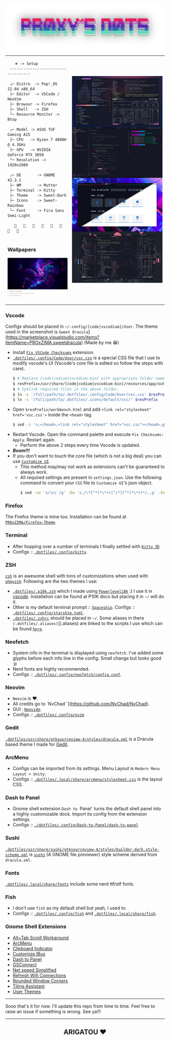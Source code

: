 <div align="center">
  <a href='#'><img align="center" src="./assets/dots.png" alt="PROXY'S DOTS"></a>
</div>

<!-- <h3 align="center">Terminal</h3>
<p align="center"><img src="./assets/terminal.png"></p>

<h3 align="center">VS Codium</h3>
<p align="center"><img src="./assets/vscode.png"></p>

<h3 align="center">Firefox</h3>
<p align="center"><img src="./assets/firefox.png"></p>

<h3 align="center">Neovim</h3>
<p align="center"><img src="./assets/neovim.png"></p>

<h3 align="center">Resource Monitor</h3>
<p align="center"><img src="./assets/btop.png"></p> -->


<table>
<tr>
<td>

```
⠀⠀ ❄️ -> Setup
 -----------------------------------

 ╭─ Distro  -> Pop!_OS 22.04 x86_64
 ├─ Editor  -> VSCode / NeoVim
 ├─ Browser -> Firefox
 ├─ Shell   -> ZSH
 ╰─ Resource Monitor -> Btop

 ╭─ Model -> ASUS TUF Gaming A15
 ├─ CPU   -> Ryzen 7 4800H @ 4.3GHz
 ├─ GPU   -> NVIDIA GeForce RTX 3050
 ╰─ Resolution -> 1920x1080

 ╭─ DE       -> GNOME 42.3.1
 ├─ WM       -> Mutter
 ├─ Terminal -> Kitty
 ├─ Theme    -> Sweet-Dark
 ├─ Icons    -> Sweet-Rainbow
 ╰─ Font     -> Fira Sans Semi-Light

                        
```

</td>
<td rowspan='3'>

<img alt="Rice Preview" width="600px" src="assets/rice.jpg"/>

</td>
</tr>
<tr></tr>
<tr>
<td>

### Wallpapers
[<img src="./assets/photos.png" width="300px" title="Wallpapers">](https://photos.app.goo.gl/h7EE46K7qDgLpQUv9)

</td>
</tr>
</table>

### Vscode
Configs should be placed in `~/.config/[code|vscodium]/User`. The theme used in the screenshot is `Sweet Dracula`](https://marketplace.visualstudio.com/items?itemName=PROxZIMA.sweetdracula) (Made by me 😁)
- Install [`Fix VSCode Checksums`](https://marketplace.visualstudio.com/items?itemName=lehni.vscode-fix-checksums) extension.
- [`.dotfiles/.config/Code/User/vsc.css`](.config/Code/User/vsc.css) is a special CSS file that I use to modify vscode's UI (Vscode's core file is edited so follow the steps with care).
    ```sh
    $ # Replace [code|codium|vscodium-bin] with appropriate folder name.
    $ resPrefix=/usr/share/[code|codium|vscodium-bin]/resources/app/out/vs/code/electron-[browser|sandbox]/workbench
    $ # Symlink required files in the above folder.
    $ ln -s '/full/path/to/.dotfiles/.config/Code/User/vsc.css' $resPrefix
    $ ln -s '/full/path/to/.dotfiles/.icons/default/vsc/' $resPrefix
    ```
- Open `$resPrefix/workbench.html` and add `<link rel="stylesheet" href='vsc.css'>` inside the `<head>` tag.
    ```sh
    $ sed -i 's;</head>;<link rel="stylesheet" href="vsc.css"></head>;g' $resPrefix/workbench.html
    ```
- Restart Vscode. Open the command palette and execute `Fix Checksums: Apply`. Restart again.
  - Perform the above 2 steps every time Vscode is updated.
- ***Boom!!!***
- If you don't want to touch the core file (which is not a big deal) you can use [`Customize UI`](https://marketplace.visualstudio.com/items?itemName=iocave.customize-ui).
  - This method may/may not work as extensions can't be guaranteed to always work.
  - All required settings are present in `settings.json`.
Use the following command to convert your `CSS` file to `Customize UI`'s json object.
    ```sh
    $ sed -ze 's/\n/ /g' -Ee 's,/\*[^*]*\*+([^/*][^*]*\*+)*/,,g' -Ee 's/ {2,}//g' -Ee 's/\}([^\{]*) \{/", "\1": "/g' -e 's/:root \{/{":root": "/g' vsc.css
    ```

### Firefox
The Firefox theme is mine too. Installation can be found at [`PROxZIMA/Firefox-Theme`](https://github.com/PROxZIMA/Firefox-Theme/).

### Terminal
- After hopping over a number of terminals I finally settled with [`Kitty 😻`](https://github.com/kovidgoyal/kitty).
- Configs :: [`.dotfiles/.config/kitty`](.config/kitty/).

### ZSH
[`zsh`](https://www.zsh.org/) is an awesome shell with tons of customizations when used with [`ohmyzsh`](https://github.com/ohmyzsh/ohmyzsh). Following are the two themes I use:
- [`.dotfiles/.p10k.zsh`](.p10k.zsh) which I made using [`Powerlevel10k`](https://github.com/romkatv/powerlevel10k) :) I use it in [vscode](./assets/vscode.png). Installation can be found at P10K docs but placing it in `~/` will do it.
- Other is my default terminal prompt :: [`Spaceship`](https://github.com/spaceship-prompt/spaceship-prompt). Configs :: [`.dotfiles/.config/starship.toml`](.config/starship.toml).
- [`.dotfiles/.zshrc`](.zshrc) should be placed in `~/`. Some aliases in there `(.dotfiles/.aliases)`](.aliases) are linked to the scripts I use which can be found [`here`](https://github.com/PROxZIMA/My-Scripts).

### Neofetch
- System info in the terminal is displayed using `neofetch`. I've added some glyphs before each info line in the config. Small change but looks good :p
- Nerd fonts are highly recommended.
- Configs :: [`.dotfiles/.config/neofetch/config.conf`](.config/neofetch/config.conf).

### Neovim
- `Neovim` is ❤️.
- All credits go to `NvChad``](https://github.com/NvChad/NvChad).
- GUI : [`Neovide`](https://github.com/neovide/neovide).
- Configs :: [`.dotfiles/.config/nvim`](.config/nvim/).

### Gedit
[`.dotfiles/usr/share/gtksourceview-4/styles/dracula.xml`](usr/share/gtksourceview-4/styles/dracula.xml) is a Dracula based theme I made for [Gedit](./assets/gedit.png).

### ArcMenu
- Configs can be imported from its settings. Menu Layout is `Modern Menu Layout > Unity`.
- Configs :: [`.dotfiles/.local/share/arcmenu/stylesheet.css`](.local/share/arcmenu/stylesheet.css) is the layout CSS.

### Dash to Panel
- Gnome shell extension `Dash to `Panel` turns the default shell panel into a highly customizable dock. Import its config from the extension settings.
- Configs :: [`./dotfiles/.config/Dash-to-Panel/dash-to-panel`](.config/Dash-to-Panel/dash-to-panel)

### Sushi
[`.dotfiles/usr/share/sushi/gtksourceview-4/styles/builder-dark.style-scheme.xml`](usr/share/sushi/gtksourceview-4/styles/builder-dark.style-scheme.xml) is [`sushi`](https://gitlab.gnome.org/GNOME/sushi) (A GNOME file previewer) style scheme derived from `dracula.xml`.

### Fonts
[`.dotfiles/.local/share/fonts`](.local/share/fonts/) include some nerd ttf/otf fonts.

### Fish
- I don't use `fish` as my default shell but yeah, I used to.
- Configs :: [`.dotfiles/.config/fish`](.config/fish) and [`.dotfiles/.local/share/fish`](.local/share/fish/).

### Gnome Shell Extensions
- [Alt+Tab Scroll Workaround](https://extensions.gnome.org/extension/5282/alttab-scroll-workaround/)
- [ArcMenu](https://extensions.gnome.org/extension/3628/arcmenu/)
- [Clipboard Indicator](https://extensions.gnome.org/extension/779/clipboard-indicator/)
- [Customize IBus](https://extensions.gnome.org/extension/4112/customize-ibus/)
- [Dash to Panel](https://extensions.gnome.org/extension/1160/dash-to-panel/)
- [GSConnect](https://extensions.gnome.org/extension/1319/gsconnect/)
- [Net speed Simplified](https://extensions.gnome.org/extension/3724/net-speed-simplified/)
- [Refresh Wifi Connections](https://extensions.gnome.org/extension/905/refresh-wifi-connections/)
- [Rounded Window Corners](https://extensions.gnome.org/extension/5237/rounded-window-corners/)
- [Tiling Assistant](https://extensions.gnome.org/extension/3733/tiling-assistant/)
- [User Themes](https://extensions.gnome.org/extension/19/user-themes/)
<!--
{
  let local_extensions = [...document.getElementById('local_extensions').children].filter(x => !x.classList.contains('system'));
  let s = '';
  local_extensions.forEach(x => {
    s += '- [' + x.querySelector('.title-link').innerText + '](' + x.querySelector('.title-link').href + ')\n';
  });
  console.log(s);
}
-->
---

Sooo that's it for now. I'll update this repo from time to time. Feel free to raise an issue if something is wrong. See ya!!!

___
<h2 align="center">ARIGATOU ❤️</h2>

